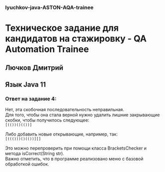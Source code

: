 ### lyuchkov-java-ASTON-AQA-trainee
# Техническое задание для кандидатов на стажировку - QA Automation Trainee  
## Лючков Дмитрий  
## Язык Java 11  

### Ответ на задание 4:   
Нет, эта скобочная последовательность неправильная.  
Для того, чтобы она стала верной нужно удалить лишние закрывающие скобки, чтобы получилось следующее:  
`[(())()(())]`  
  
Либо добавить новые открывающие, например, так:  
`[((()))()(())][]`  

Это можно перепроверить при помощи класса BracketsChecker и метода isCorrect(String str).  
Важно отметить, что в программе реализовано меню с базовой обработкой ошибок.
